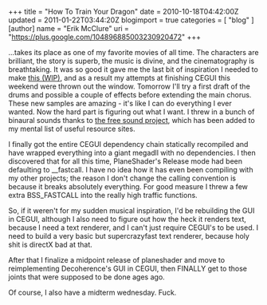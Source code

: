 +++
title = "How To Train Your Dragon"
date = 2010-10-18T04:42:00Z
updated = 2011-01-22T03:44:20Z
blogimport = true 
categories = [ "blog" ]
[author]
	name = "Erik McClure"
	uri = "https://plus.google.com/104896885003230920472"
+++

...takes its place as one of my favorite movies of all time. The characters are brilliant, the story is superb, the music is divine, and the cinematography is breathtaking. It was so good it gave me the last bit of inspiration I needed to make [this (WIP)](http://soundcloud.com/blackhole12/inmydreams), and as a result my attempts at finishing CEGUI this weekend were thrown out the window. Tomorrow I'll try a first draft of the drums and possible a couple of effects before extending the main chorus. These new samples are amazing - it's like I can do everything I ever wanted. Now the hard part is figuring out what I want. I threw in a bunch of binaural sounds thanks to [the free sound project](http://www.freesound.org), which has been added to my mental list of useful resource sites.

I finally got the entire CEGUI dependency chain statically recompiled and have wrapped everything into a giant megadll with no dependencies. I then discovered that for all this time, PlaneShader's Release mode had been defaulting to __fastcall. I have no idea how it has even been compiling with my other projects; the reason I don't change the calling convention is because it breaks absolutely everything. For good measure I threw a few extra BSS_FASTCALL into the really high traffic functions.

So, if it weren't for my sudden musical inspiration, I'd be rebuilding the GUI in CEGUI, although I also need to figure out how the heck it renders text, because I need a text renderer, and I can't just require CEGUI's to be used. I need to build a very basic but supercrazyfast text renderer, because holy shit is directX bad at that.

After that I finalize a midpoint release of planeshader and move to reimplementing Decoherence's GUI in CEGUI, then FINALLY get to those joints that were supposed to be done ages ago.

Of course, I also have a midterm wednesday. Fuck.
